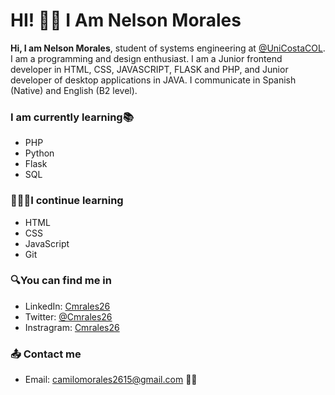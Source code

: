 # HI! 👋🏻 I Am Nelson Morales

**Hi, I am Nelson Morales**, student of systems engineering at [@UniCostaCOL](https://twitter.com/UniCostaCOL "@UniCostaCOL"). I am a programming and design enthusiast. I am a Junior frontend developer in HTML, CSS, JAVASCRIPT, FLASK and PHP, and Junior developer of desktop applications in JAVA. I communicate in Spanish (Native) and English (B2 level).

###  I am currently learning📚
- PHP
- Python
- Flask
- SQL

### 👩🏻‍💻I continue learning
- HTML
- CSS
- JavaScript
- Git

### 🔍You can find me in
- LinkedIn: [Cmrales26](https://www.linkedin.com/in/cmrales26/ "Cmrales26")
- Twitter: [@Cmrales26](https://twitter.com/Cmrales26 "Twitter")
- Instragram: [Cmrales26](https://www.instagram.com/Cmrales26/ "@Cmrales26")

### 📤 Contact me
- Email: [camilomorales2615@gmail.com](mailto:camilomorales2615@gmail.com) ✌🏻


